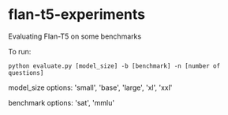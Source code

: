 # flan-t5-experiments

Evaluating Flan-T5 on some benchmarks

To run:

`python evaluate.py [model_size] -b [benchmark] -n [number of questions]`

model_size options: 'small', 'base', 'large', 'xl', 'xxl'

benchmark options: 'sat', 'mmlu'
